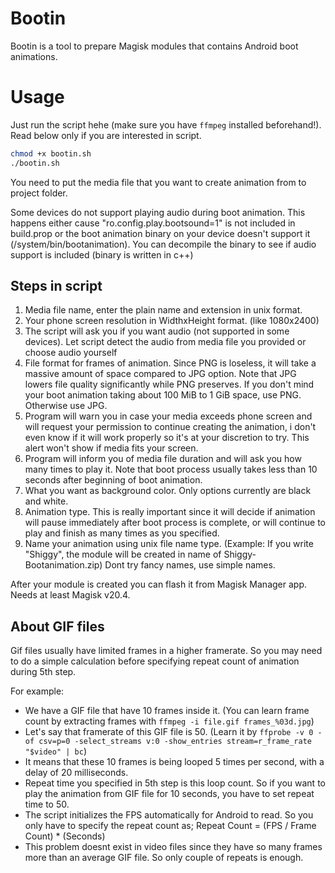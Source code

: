 # Bootin

Bootin is a tool to prepare Magisk modules that contains Android boot animations.


# Usage


Just run the script hehe (make sure you have `ffmpeg` installed beforehand!). Read below only if you are interested in script.


```bash
chmod +x bootin.sh  
./bootin.sh
```


You need to put the media file that you want to create animation from to project folder.

Some devices do not support playing audio during boot animation. This happens either cause "ro.config.play.bootsound=1" is not included in build.prop or the boot animation binary on your device doesn't support it (/system/bin/bootanimation). You can decompile the binary to see if audio support is included (binary is written in c++)


## Steps in script

1. Media file name, enter the plain name and extension in unix format.
2. Your phone screen resolution in WidthxHeight format. (like 1080x2400)
3. The script will ask you if you want audio (not supported in some devices). Let script detect the audio from media file you provided or choose audio yourself
4. File format for frames of animation. Since PNG is loseless, it will take a massive amount of space compared to JPG option. Note that JPG lowers file quality significantly while PNG preserves. If you don't mind your boot animation taking about 100 MiB to 1 GiB space, use PNG. Otherwise use JPG.
5. Program will warn you in case your media exceeds phone screen and will request your permission to continue creating the animation, i don't even know if it will work properly so it's at your discretion to try. This alert won't show if media fits your screen.
6. Program will inform you of media file duration and will ask you how many times to play it. Note that boot process usually takes less than 10 seconds after beginning of boot animation.
7. What you want as background color. Only options currently are black and white.
8. Animation type. This is really important since it will decide if animation will pause immediately after boot process is complete, or will continue to play and finish as many times as you specified.
9. Name your animation using unix file name type. (Example: If you write "Shiggy", the module will be created in name of Shiggy-Bootanimation.zip) Dont try fancy names, use simple names.

After your module is created you can flash it from Magisk Manager app. Needs at least Magisk v20.4.

## About GIF files

Gif files usually have limited frames in a higher framerate. So you may need to do a simple calculation before specifying repeat count of animation during 5th step.

For example:

- We have a GIF file that have 10 frames inside it. (You can learn frame count by extracting frames with `ffmpeg -i file.gif frames_%03d.jpg`)
- Let's say that framerate of this GIF file is 50. (Learn it by `ffprobe -v 0 -of csv=p=0 -select_streams v:0 -show_entries stream=r_frame_rate "$video" | bc`) 
- It means that these 10 frames is being looped 5 times per second, with a delay of 20 milliseconds.
- Repeat time you specified in 5th step is this loop count. So if you want to play the animation from GIF file for 10 seconds, you have to set repeat time to 50.
- The script initializes the FPS automatically for Android to read. So you only have to specify the repeat count as; Repeat Count = (FPS / Frame Count) * (Seconds)
- This problem doesnt exist in video files since they have so many frames more than an average GIF file. So only couple of repeats is enough.


